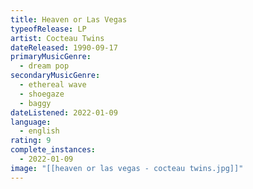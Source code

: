 ```yaml
---
title: Heaven or Las Vegas
typeofRelease: LP
artist: Cocteau Twins
dateReleased: 1990-09-17
primaryMusicGenre:
  - dream pop
secondaryMusicGenre:
  - ethereal wave
  - shoegaze
  - baggy
dateListened: 2022-01-09
language:
  - english
rating: 9
complete_instances:
  - 2022-01-09
image: "[[heaven or las vegas - cocteau twins.jpg]]"
---
```

